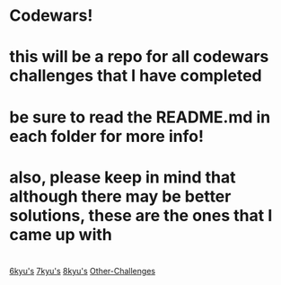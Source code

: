 # Codewars!

# this will be a repo for all codewars challenges that I have completed
# be sure to read the README.md in each folder for more info!
# also, please keep in mind that although there may be better solutions, these are the ones that I came up with
#
#
[6kyu's](./6kyu/6kyu.md)
[7kyu's](./7kyu/7kyu.md)
[8kyu's](./8kyu/8kyu.md)
[Other-Challenges](./other-challenges/challenges.md)
